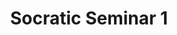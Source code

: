 ---
layout: post
type: socratic
title: "Socratic Seminar 1"
meetup: https://www.meetup.com/BitDevs-South-Florida/events/268263179/
---